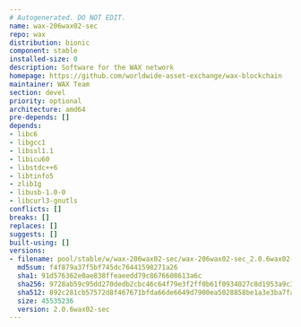 ```yaml
---
# Autogenerated. DO NOT EDIT.
name: wax-206wax02-sec
repo: wax
distribution: bionic
component: stable
installed-size: 0
description: Software for the WAX network
homepage: https://github.com/worldwide-asset-exchange/wax-blockchain
maintainer: WAX Team
section: devel
priority: optional
architecture: amd64
pre-depends: []
depends:
- libc6
- libgcc1
- libssl1.1
- libicu60
- libstdc++6
- libtinfo5
- zlib1g
- libusb-1.0-0
- libcurl3-gnutls
conflicts: []
breaks: []
replaces: []
suggests: []
built-using: []
versions:
- filename: pool/stable/w/wax-206wax02-sec/wax-206wax02-sec_2.0.6wax02-sec-ubuntu-18.04_amd64.deb
  md5sum: f4f879a37f5bf745dc76441598271a26
  sha1: 91d576362e0ae838ffeaeedd79c8676608613a6c
  sha256: 9728ab59c95dd270dedb2cbc46c64f79e3f2ff0b61f0934027c8d1953a9c399f
  sha512: 892c281cb57572d8f467671bfda66de6649d7900ea5028858be1a3e3ba7fa0a79fd2506ecbbd6a6dac81f807ae47dd21bfca07bf2ed35ec4bd95c0356d9c89ff
  size: 45535236
  version: 2.0.6wax02-sec
---
```

